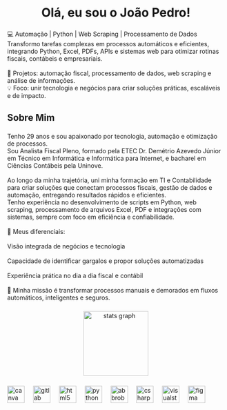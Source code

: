 <h1 align="center">Olá, eu sou o João Pedro!</h1>

###

<p align="left">💻 Automação | Python | Web Scraping | Processamento de Dados<br>Transformo tarefas complexas em processos automáticos e eficientes, integrando Python, Excel, PDFs, APIs e sistemas web para otimizar rotinas fiscais, contábeis e empresariais.<br><br>🚀 Projetos: automação fiscal, processamento de dados, web scraping e análise de informações.<br>💡 Foco: unir tecnologia e negócios para criar soluções práticas, escaláveis e de impacto.</p>

###

<h2 align="left">Sobre Mim</h2>

###

<p align="left">Tenho 29 anos e sou apaixonado por tecnologia, automação e otimização de processos.<br>Sou Analista Fiscal Pleno, formado pela ETEC Dr. Demétrio Azevedo Júnior em Técnico em Informática e Informática para Internet, e bacharel em Ciências Contábeis pela Uninove.<br><br>Ao longo da minha trajetória, uni minha formação em TI e Contabilidade para criar soluções que conectam processos fiscais, gestão de dados e automação, entregando resultados rápidos e eficientes.<br>Tenho experiência no desenvolvimento de scripts em Python, web scraping, processamento de arquivos Excel, PDF e integrações com sistemas, sempre com foco em eficiência e confiabilidade.<br><br>🎯 Meus diferenciais:<br><br>Visão integrada de negócios e tecnologia<br><br>Capacidade de identificar gargalos e propor soluções automatizadas<br><br>Experiência prática no dia a dia fiscal e contábil<br><br>🚀 Minha missão é transformar processos manuais e demorados em fluxos automáticos, inteligentes e seguros.</p>

###

<div align="center">
  <img src="https://github-readme-stats.vercel.app/api?username=joaopedrosiqueirarosa&hide_title=false&hide_rank=false&show_icons=true&include_all_commits=true&count_private=true&disable_animations=false&theme=dracula&locale=en&hide_border=false&order=1" height="150" alt="stats graph"  />
</div>

###

<div align="left">
  <img src="https://cdn.simpleicons.org/canva/00C4CC" height="40" alt="canva logo"  />
  <img width="12" />
  <img src="https://cdn.simpleicons.org/gitlab/FC6D26" height="40" alt="gitlab logo"  />
  <img width="12" />
  <img src="https://cdn.simpleicons.org/html5/E34F26" height="40" alt="html5 logo"  />
  <img width="12" />
  <img src="https://cdn.jsdelivr.net/gh/devicons/devicon/icons/python/python-original.svg" height="40" alt="python logo"  />
  <img width="12" />
  <img src="https://skillicons.dev/icons?i=bots" height="40" alt="abbrobotstudio logo"  />
  <img width="12" />
  <img src="https://skillicons.dev/icons?i=cs" height="40" alt="csharp logo"  />
  <img width="12" />
  <img src="https://cdn.jsdelivr.net/gh/devicons/devicon/icons/visualstudio/visualstudio-plain.svg" height="40" alt="visualstudio logo"  />
  <img width="12" />
  <img src="https://cdn.jsdelivr.net/gh/devicons/devicon/icons/figma/figma-original.svg" height="40" alt="figma logo"  />
</div>

###
